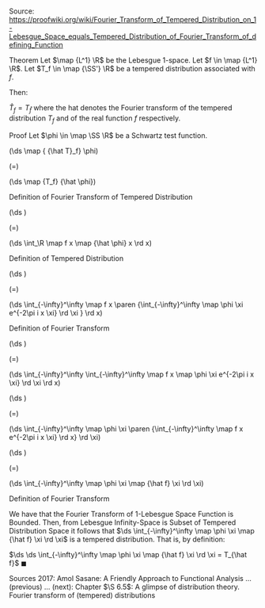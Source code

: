 # 

Source: https://proofwiki.org/wiki/Fourier_Transform_of_Tempered_Distribution_on_1-Lebesgue_Space_equals_Tempered_Distribution_of_Fourier_Transform_of_defining_Function

Theorem
Let $\map {L^1} \R$ be the Lebesgue $1$-space.
Let $f \in \map {L^1} \R$.
Let $T_f \in \map {\SS'} \R$ be a tempered distribution associated with $f$.

Then:

$\hat T_f = T_{\hat f}$
where the hat denotes the Fourier transform of the tempered distribution $T_f$ and of the real function $f$ respectively.


Proof
Let $\phi \in \map \SS \R$ be a Schwartz test function.














\(\ds \map { {\hat T}_f} \phi\)

\(=\)







\(\ds \map {T_f} {\hat \phi}\)





Definition of Fourier Transform of Tempered Distribution














\(\ds \)

\(=\)







\(\ds \int_\R \map f x \map {\hat \phi} x \rd x\)





Definition of Tempered Distribution














\(\ds \)

\(=\)







\(\ds \int_{-\infty}^\infty \map f x \paren {\int_{-\infty}^\infty \map \phi \xi e^{-2\pi i x \xi} \rd \xi } \rd x\)





Definition of Fourier Transform














\(\ds \)

\(=\)







\(\ds \int_{-\infty}^\infty \int_{-\infty}^\infty \map f x \map \phi \xi e^{-2\pi i x \xi} \rd \xi \rd x\)




















\(\ds \)

\(=\)







\(\ds \int_{-\infty}^\infty \map \phi \xi \paren {\int_{-\infty}^\infty \map f x e^{-2\pi i x \xi} \rd x} \rd \xi\)




















\(\ds \)

\(=\)







\(\ds \int_{-\infty}^\infty \map \phi \xi \map {\hat f} \xi \rd \xi\)





Definition of Fourier Transform



We have that the Fourier Transform of 1-Lebesgue Space Function is Bounded.
Then, from Lebesgue Infinity-Space is Subset of Tempered Distribution Space it follows that $\ds \int_{-\infty}^\infty \map \phi \xi \map {\hat f} \xi \rd \xi$ is a tempered distribution.
That is, by definition:

$\ds \ds \int_{-\infty}^\infty \map \phi \xi \map {\hat f} \xi \rd \xi = T_{\hat f}$
$\blacksquare$


Sources
2017: Amol Sasane: A Friendly Approach to Functional Analysis ... (previous) ... (next): Chapter $\S 6.5$: A glimpse of distribution theory. Fourier transform of (tempered) distributions




